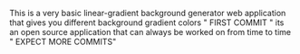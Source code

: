This is a very basic linear-gradient background generator web application that gives you different background gradient colors 
" FIRST COMMIT "
its an open source application that can always be worked on from time to time
" EXPECT MORE COMMITS"